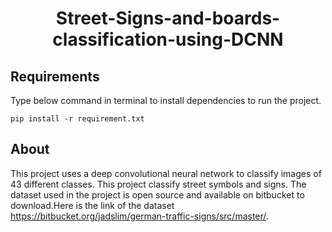 <h1 align="center">Street-Signs-and-boards-classification-using-DCNN</h1>


## Requirements
Type below command in terminal to install dependencies to run the project.
```
pip install -r requirement.txt
```
## About

This project uses a deep convolutional neural network to classify images of 43 different classes. This project classify street symbols and signs. The dataset used in the project is open source and available on bitbucket to download.Here is the link of the dataset  https://bitbucket.org/jadslim/german-traffic-signs/src/master/.
